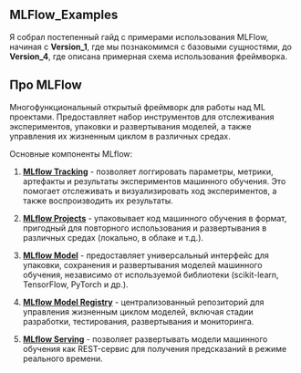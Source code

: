 MLFlow_Examples
---

Я собрал постепенный гайд с примерами использования MLFlow, начиная с **Version_1**, где мы познакомимся с базовыми сущностями, до **Version_4**, где описана примерная схема использования фреймворка.

## Про MLFlow

Многофункциональный открытый фреймворк для работы над ML проектами. Предоставляет набор инструментов для отслеживания экспериментов, упаковки и развертывания моделей, а также управления их жизненным циклом в различных средах.

Основные компоненты MLflow:

1. **[MLflow Tracking](https://mlflow.org/docs/latest/tracking/)** - позволяет логгировать параметры, метрики, артефакты и результаты экспериментов машинного обучения. Это помогает отслеживать и визуализировать ход экспериментов, а также воспроизводить их результаты.

2. **[MLflow Projects](https://mlflow.org/docs/latest/projects/)** - упаковывает код машинного обучения в формат, пригодный для повторного использования и развертывания в различных средах (локально, в облаке и т.д.).

3. **[MLflow Model](https://mlflow.org/docs/latest/model/)** - предоставляет универсальный интерфейс для упаковки, сохранения и развертывания моделей машинного обучения, независимо от используемой библиотеки (scikit-learn, TensorFlow, PyTorch и др.).

4. **[MLflow Model Registry](https://mlflow.org/docs/latest/model-registry/)** - централизованный репозиторий для управления жизненным циклом моделей, включая стадии разработки, тестирования, развертывания и мониторинга.

5. **[MLflow Serving](https://mlflow.org/docs/latest/deployment/)** - позволяет развертывать модели машинного обучения как REST-сервис для получения предсказаний в режиме реального времени.